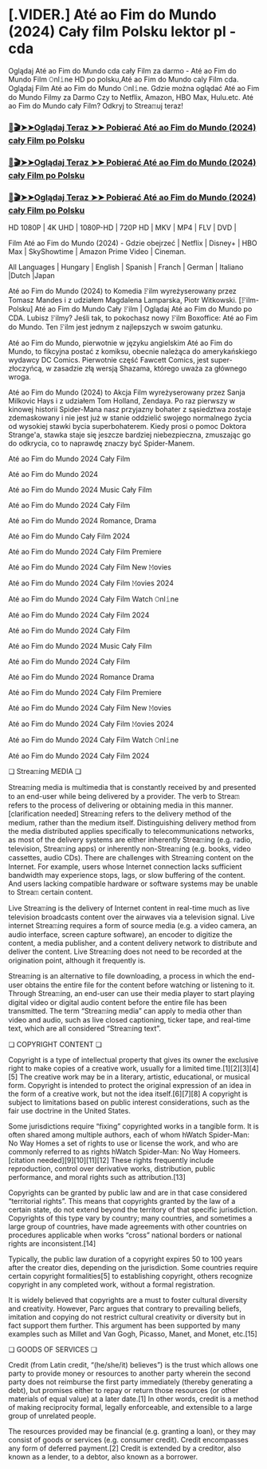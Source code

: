# [.VIDER.] Até ao Fim do Mundo (2024) Cały film Polsku lektor pl - cda

Oglądaj Até ao Fim do Mundo cda cały Film za darmo - Até ao Fim do Mundo Film 𝙾nl𝚒ne HD po polsku,Até ao Fim do Mundo caly Film cda. Oglądaj Film Até ao Fim do Mundo 𝙾nl𝚒ne. Gdzie można oglądać Até ao Fim do Mundo Filmy za Darmo Czy to Netflix, Amazon, HBO Max, Hulu.etc. Até ao Fim do Mundo cały Film? Odkryj to Strea𝚖uj teraz!

### [📀🎬➤➤Oglądaj Teraz ➤➤ Pobierać Até ao Fim do Mundo (2024) cały Film po Polsku](https://love-4k.com/pl/movie/10341/until-the-end-of-the-world-gitcodepl)

### [📀🎬➤➤Oglądaj Teraz ➤➤ Pobierać Até ao Fim do Mundo (2024) cały Film po Polsku](https://love-4k.com/pl/movie/10341/until-the-end-of-the-world-gitcodepl)

### [📀🎬➤➤Oglądaj Teraz ➤➤ Pobierać Até ao Fim do Mundo (2024) cały Film po Polsku](https://love-4k.com/pl/movie/10341/until-the-end-of-the-world-gitcodepl)

HD 1080P | 4K UHD | 1080P-HD | 720P HD | MKV | MP4 | FLV | DVD |

Film Até ao Fim do Mundo (2024) - Gdzie obejrzeć | Netflix | Disney+ | HBO Max | SkyShowtime | Amazon Prime Video | Cineman.

All Languages | Hungary | English | Spanish | Franch | German | Italiano |Dutch |Japan

Até ao Fim do Mundo (2024) to Komedia 𝙵ilm wyreżyserowany przez Tomasz Mandes i z udziałem Magdalena Lamparska, Piotr Witkowski. [𝙵ilm-Polsku] Até ao Fim do Mundo Cały 𝙵ilm | Oglądaj Até ao Fim do Mundo  po CDA. Lubisz 𝙵ilmy? Jeśli tak, to pokochasz nowy 𝙵ilm Boxoffice: Até ao Fim do Mundo. Ten 𝙵ilm jest jednym z najlepszych w swoim gatunku.

Até ao Fim do Mundo, pierwotnie w języku angielskim Até ao Fim do Mundo, to fikcyjna postać z komiksu, obecnie należąca do amerykańskiego wydawcy DC Comics. Pierwotnie część Fawcett Comics, jest super-złoczyńcą, w zasadzie złą wersją Shazama, którego uważa za głównego wroga.

Até ao Fim do Mundo (2024) to Akcja Film wyreżyserowany przez Sanja Milkovic Hays i z udziałem Tom Holland, Zendaya. Po raz pierwszy w kinowej historii Spider-Mana nasz przyjazny bohater z sąsiedztwa zostaje zdemaskowany i nie jest już w stanie oddzielić swojego normalnego życia od wysokiej stawki bycia superbohaterem. Kiedy prosi o pomoc Doktora Strange'a, stawka staje się jeszcze bardziej niebezpieczna, zmuszając go do odkrycia, co to naprawdę znaczy być Spider-Manem.

Até ao Fim do Mundo 2024 Cały Film

Até ao Fim do Mundo 2024

Até ao Fim do Mundo 2024 Music Cały Film

Até ao Fim do Mundo 2024 Cały Film

Até ao Fim do Mundo 2024 Romance, Drama

Até ao Fim do Mundo Cały Film 2024

Até ao Fim do Mundo 2024 Cały Film Premiere

Até ao Fim do Mundo 2024 Cały Film New 𝙼ovies

Até ao Fim do Mundo 2024 Cały Film 𝙼ovies 2024

Até ao Fim do Mundo 2024 Cały Film Watch 𝙾nl𝚒ne

Até ao Fim do Mundo 2024 Cały Film 2024

Até ao Fim do Mundo 2024 Cały Film

Até ao Fim do Mundo 2024 Music Cały Film

Até ao Fim do Mundo 2024 Cały Film

Até ao Fim do Mundo 2024 Romance Drama

Até ao Fim do Mundo 2024 Cały Film Premiere

Até ao Fim do Mundo 2024 Cały Film New 𝙼ovies

Até ao Fim do Mundo 2024 Cały Film 𝙼ovies 2024

Até ao Fim do Mundo 2024 Cały Film Watch 𝙾nl𝚒ne

Até ao Fim do Mundo 2024 Cały Film 2024

❏ Strea𝚖ing MEDIA ❏

Strea𝚖ing media is multimedia that is constantly received by and presented to an end-user while being delivered by a provider. The verb to Strea𝚖 refers to the process of delivering or obtaining media in this manner.[clarification needed] Strea𝚖ing refers to the delivery method of the medium, rather than the medium itself. Distinguishing delivery method from the media distributed applies specifically to telecommunications networks, as most of the delivery systems are either inherently Strea𝚖ing (e.g. radio, television, Strea𝚖ing apps) or inherently non-Strea𝚖ing (e.g. books, video cassettes, audio CDs). There are challenges with Strea𝚖ing content on the Internet. For example, users whose Internet connection lacks sufficient bandwidth may experience stops, lags, or slow buffering of the content. And users lacking compatible hardware or software systems may be unable to Strea𝚖 certain content.

Live Strea𝚖ing is the delivery of Internet content in real-time much as live television broadcasts content over the airwaves via a television signal. Live internet Strea𝚖ing requires a form of source media (e.g. a video camera, an audio interface, screen capture software), an encoder to digitize the content, a media publisher, and a content delivery network to distribute and deliver the content. Live Strea𝚖ing does not need to be recorded at the origination point, although it frequently is.

Strea𝚖ing is an alternative to file downloading, a process in which the end-user obtains the entire file for the content before watching or listening to it. Through Strea𝚖ing, an end-user can use their media player to start playing digital video or digital audio content before the entire file has been transmitted. The term “Strea𝚖ing media” can apply to media other than video and audio, such as live closed captioning, ticker tape, and real-time text, which are all considered “Strea𝚖ing text”.

❏ COPYRIGHT CONTENT ❏

Copyright is a type of intellectual property that gives its owner the exclusive right to make copies of a creative work, usually for a limited time.[1][2][3][4][5] The creative work may be in a literary, artistic, educational, or musical form. Copyright is intended to protect the original expression of an idea in the form of a creative work, but not the idea itself.[6][7][8] A copyright is subject to limitations based on public interest considerations, such as the fair use doctrine in the United States.

Some jurisdictions require “fixing” copyrighted works in a tangible form. It is often shared among multiple authors, each of whom hWatch Spider-Man: No Way Homes a set of rights to use or license the work, and who are commonly referred to as rights hWatch Spider-Man: No Way Homeers.[citation needed][9][10][11][12] These rights frequently include reproduction, control over derivative works, distribution, public performance, and moral rights such as attribution.[13]

Copyrights can be granted by public law and are in that case considered “territorial rights”. This means that copyrights granted by the law of a certain state, do not extend beyond the territory of that specific jurisdiction. Copyrights of this type vary by country; many countries, and sometimes a large group of countries, have made agreements with other countries on procedures applicable when works “cross” national borders or national rights are inconsistent.[14]

Typically, the public law duration of a copyright expires 50 to 100 years after the creator dies, depending on the jurisdiction. Some countries require certain copyright formalities[5] to establishing copyright, others recognize copyright in any completed work, without a formal registration.

It is widely believed that copyrights are a must to foster cultural diversity and creativity. However, Parc argues that contrary to prevailing beliefs, imitation and copying do not restrict cultural creativity or diversity but in fact support them further. This argument has been supported by many examples such as Millet and Van Gogh, Picasso, Manet, and Monet, etc.[15]

❏ GOODS OF SERVICES ❏

Credit (from Latin credit, “(he/she/it) believes”) is the trust which allows one party to provide money or resources to another party wherein the second party does not reimburse the first party immediately (thereby generating a debt), but promises either to repay or return those resources (or other materials of equal value) at a later date.[1] In other words, credit is a method of making reciprocity formal, legally enforceable, and extensible to a large group of unrelated people.

The resources provided may be financial (e.g. granting a loan), or they may consist of goods or services (e.g. consumer credit). Credit encompasses any form of deferred payment.[2] Credit is extended by a creditor, also known as a lender, to a debtor, also known as a borrower.

